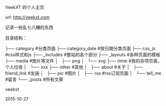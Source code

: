 VeekXT 的个人主页

url: <http://veekxt.com>

记录一些乱七八糟的东西

目录结构：

├── category        #分类页面
├── category_date   #按日期分类页面
├── css_js          #css样式和js
├── _includes       #整站的各个部分
├── _layouts        #各种页面的模板
├── media           #图片等文件
│   ├── png
│   └── svg
├── mine            #我的杂项页面，个人垃圾
│   └── xxx
├── other           #其他
│   ├── about       #关于
│   ├── friend_link #友链
│   ├── pic         #图片
│   ├── rss         #rss订阅页面
│   └── tell_me     #留言
└── _posts          #所有文章


veekxt

2015-10-27
